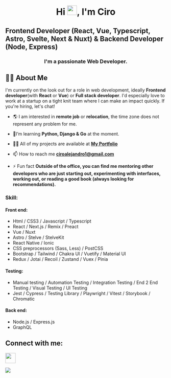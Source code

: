 <h1 align="center">Hi <img src="https://raw.githubusercontent.com/MartinHeinz/MartinHeinz/master/wave.gif" width="30px">, I'm Ciro</h1>
<h2>Frontend Developer (React, Vue, Typescript, Astro, Svelte, Next & Nuxt) & Backend Developer (Node, Express)</h2>
<h3 align="center">I'm a passionate Web Developer.</h3>

## 🙋‍♂️ About Me

I'm currently on the look out for a role in web development, ideally **Frontend developer**(with **React** or **Vue**)  or **Full stack developer**. I'd especially love to work at a startup on a tight knit team where I can make an impact quickly. If you're hiring, let's chat!

- 🌎 I am interested in **remote job** or **relocation**, the time zone does not represent any problem for me.

- 🌱I’m learning **Python, Django & Go** at the moment.

- 👨‍💻 All of my projects are available at **[My Portfolio](https://coffeeciro.vercel.app)**

- 📫 How to reach me **ciroalejandro1@gmail.com**

- ⚡ Fun fact **Outside of the office, you can find me mentoring other developers who are just starting out, experimenting with interfaces, working out, or reading a good book (always looking for recommendations).**
  
[comment]: <> (- 👯 I’m looking to collaborate on **OpenSource Projects**)

### Skill:
#### Front end:
<ul>
<li>  
Html / CSS3 / Javascript / Typescript
</li> 
<li>  
React  / Next.js / Remix / Preact
</li>
<li>  
Vue / Nuxt 
</li>
<li>  
Astro / Stelve / StelveKit 
</li>
<li>  
React Native / Ionic
</li>
<li>  
CSS preprocessors (Sass, Less) / PostCSS
</li>
<li>  
Bootstrap / Tailwind / Chakra UI / Vuetify / Material UI
</li>
<li>  
Redux / Jotai / Recoil / Zustand / Vuex / Pinia
</li>
</ul>

#### Testing:
<ul>
  <li>
    Manual testing / Automation Testing / Integration Testing / End 2 End Testing / Visual Testing / UI Testing
  </li>
<li>  
Jest / Cypress / Testing Library / Playwright / Vitest / Storybook / Chromatic
</li>
</ul>

#### Back end:
<ul>
<li>  
Node.js / Express.js
</li>
<li>  
GraphQL
</li>
</ul>

## Connect with me:

<a href="https://www.linkedin.com/in/ciro-sira-coffee-dev" target="_blank" rel="noreferrer"><img src="https://raw.githubusercontent.com/danielcranney/readme-generator/main/public/icons/socials/linkedin.svg" width="32" height="32" />
</a> 

<a href = "https://ko-fi.com/Z8Z6BQAB9"><img src="https://ko-fi.com/img/githubbutton_sm.svg"/></a>
